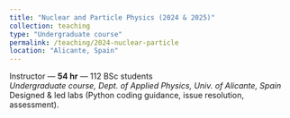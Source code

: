 ```yaml
---
title: "Nuclear and Particle Physics (2024 & 2025)"
collection: teaching
type: "Undergraduate course"
permalink: /teaching/2024-nuclear-particle
location: "Alicante, Spain"
---
```


Instructor — **54 hr** — 112 BSc students  
*Undergraduate course, Dept. of Applied Physics, Univ. of Alicante, Spain*  
Designed & led labs (Python coding guidance, issue resolution, assessment).
